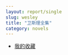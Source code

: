 ```yaml
---
layout: report/single
slug: wesley
title: "卫斯理全集"
category: novels
---
```

* [我的收藏](/wesley/toc.html)
